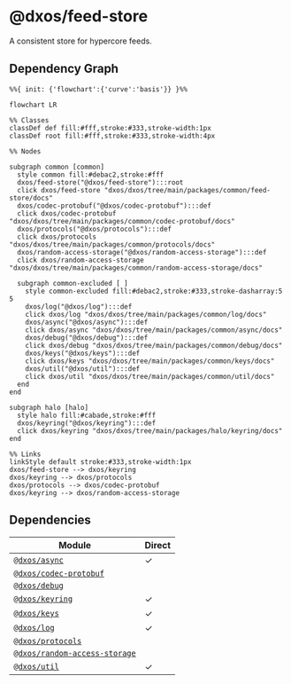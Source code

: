 # @dxos/feed-store

A consistent store for hypercore feeds.

## Dependency Graph

```mermaid
%%{ init: {'flowchart':{'curve':'basis'}} }%%

flowchart LR

%% Classes
classDef def fill:#fff,stroke:#333,stroke-width:1px
classDef root fill:#fff,stroke:#333,stroke-width:4px

%% Nodes

subgraph common [common]
  style common fill:#debac2,stroke:#fff
  dxos/feed-store("@dxos/feed-store"):::root
  click dxos/feed-store "dxos/dxos/tree/main/packages/common/feed-store/docs"
  dxos/codec-protobuf("@dxos/codec-protobuf"):::def
  click dxos/codec-protobuf "dxos/dxos/tree/main/packages/common/codec-protobuf/docs"
  dxos/protocols("@dxos/protocols"):::def
  click dxos/protocols "dxos/dxos/tree/main/packages/common/protocols/docs"
  dxos/random-access-storage("@dxos/random-access-storage"):::def
  click dxos/random-access-storage "dxos/dxos/tree/main/packages/common/random-access-storage/docs"

  subgraph common-excluded [ ]
    style common-excluded fill:#debac2,stroke:#333,stroke-dasharray:5 5
    dxos/log("@dxos/log"):::def
    click dxos/log "dxos/dxos/tree/main/packages/common/log/docs"
    dxos/async("@dxos/async"):::def
    click dxos/async "dxos/dxos/tree/main/packages/common/async/docs"
    dxos/debug("@dxos/debug"):::def
    click dxos/debug "dxos/dxos/tree/main/packages/common/debug/docs"
    dxos/keys("@dxos/keys"):::def
    click dxos/keys "dxos/dxos/tree/main/packages/common/keys/docs"
    dxos/util("@dxos/util"):::def
    click dxos/util "dxos/dxos/tree/main/packages/common/util/docs"
  end
end

subgraph halo [halo]
  style halo fill:#cabade,stroke:#fff
  dxos/keyring("@dxos/keyring"):::def
  click dxos/keyring "dxos/dxos/tree/main/packages/halo/keyring/docs"
end

%% Links
linkStyle default stroke:#333,stroke-width:1px
dxos/feed-store --> dxos/keyring
dxos/keyring --> dxos/protocols
dxos/protocols --> dxos/codec-protobuf
dxos/keyring --> dxos/random-access-storage
```

## Dependencies

| Module | Direct |
|---|---|
| [`@dxos/async`](../../async/docs/README.md) | &check; |
| [`@dxos/codec-protobuf`](../../codec-protobuf/docs/README.md) |  |
| [`@dxos/debug`](../../debug/docs/README.md) |  |
| [`@dxos/keyring`](../../../halo/keyring/docs/README.md) | &check; |
| [`@dxos/keys`](../../keys/docs/README.md) | &check; |
| [`@dxos/log`](../../log/docs/README.md) | &check; |
| [`@dxos/protocols`](../../protocols/docs/README.md) |  |
| [`@dxos/random-access-storage`](../../random-access-storage/docs/README.md) |  |
| [`@dxos/util`](../../util/docs/README.md) | &check; |
